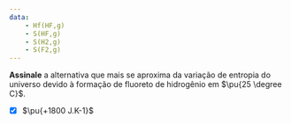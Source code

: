 ```yaml
---
data:
    - Hf(HF,g)
    - S(HF,g)
    - S(H2,g)
    - S(F2,g) 
---
```


**Assinale** a alternativa que mais se aproxima da variação de entropia do universo devido à formação de fluoreto de hidrogênio em $\pu{25 \degree C}$.

- [x] $\pu{+1800 J.K-1}$
